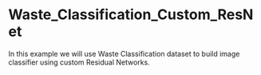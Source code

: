 # Waste_Classification_Custom_ResNet
In this example we will use Waste Classification dataset to build image classifier using custom Residual Networks. 
